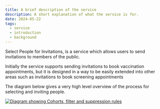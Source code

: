```yaml
---
title: A brief description of the service
description: A short explanation of what the service is for.
date: 2024-05-22
tags:
  - service
  - introduction
  - background
---
```


Select People for Invitations, is a service which allows users to send invitations to members of the public.

Initially the service supports sending invitations to book vaccination appointments, but it is designed in a way to be easily extended into other areas such as invitations to book screening appointments

The diagram below gives a very high level overview of the process for selecting and inviting people.

[![Diagram showing Cohorts, filter and suppression rules](user-journey.png)](user-journey.png)